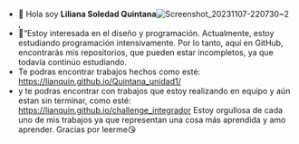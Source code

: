- 👋 Hola soy **Liliana Soledad Quintana**![Screenshot_20231107-220730~2](https://github.com/lianQuin/lianQuin/assets/128429623/b3ffc0c6-084d-408c-ac95-5a4421fe9ece),
- 👀“Estoy interesada en el diseño y programación. Actualmente, estoy estudiando programación intensivamente. Por lo tanto, aquí en GitHub, encontrarás mis repositorios, que pueden estar incompletos, ya que todavía continúo estudiando.
- Te podras encontrar trabajos hechos como esté: https://lianquin.github.io/Quintana_unidad1/
- y te podras encontrar con trabajos que estoy realizando en equipo y aún estan sin terminar, como esté:
  https://lianquin.github.io/challenge_integrador
  Estoy orgullosa de cada uno de mis trabajos ya que representan una cosa más aprendida y amo aprender.
  Gracias por leerme😘
<!---
lianQuin/lianQuin is a ✨ special ✨ repository because its `README.md` (this file) appears on your GitHub profile.
You can click the Preview link to take a look at your changes.
--->
